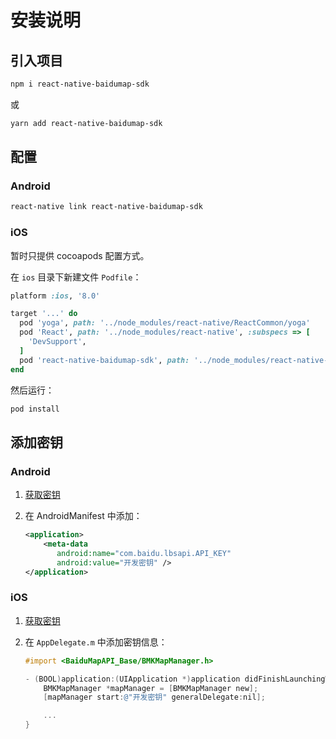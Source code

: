 # 安装说明

## 引入项目
```bash
npm i react-native-baidumap-sdk
```
或
```bash
yarn add react-native-baidumap-sdk
```

## 配置

### Android
```bash
react-native link react-native-baidumap-sdk
```

### iOS
暂时只提供 cocoapods 配置方式。

在 `ios` 目录下新建文件 `Podfile`：

```ruby
platform :ios, '8.0'

target '...' do
  pod 'yoga', path: '../node_modules/react-native/ReactCommon/yoga'
  pod 'React', path: '../node_modules/react-native', :subspecs => [
    'DevSupport',
  ]
  pod 'react-native-baidumap-sdk', path: '../node_modules/react-native-baidumap-sdk/lib/ios'
end
```

然后运行：
```bash
pod install
```

## 添加密钥

### Android
1. [获取密钥](http://lbsyun.baidu.com/index.php?title=androidsdk/guide/create-project/ak)
2. 在 AndroidManifest 中添加：

   ```xml
   <application>  
       <meta-data  
          android:name="com.baidu.lbsapi.API_KEY"  
          android:value="开发密钥" />  
   </application>
   ```

### iOS
1. [获取密钥](http://lbsyun.baidu.com/index.php?title=iossdk/guide/create-project/ak)
2. 在 `AppDelegate.m` 中添加密钥信息：

   ```objective-c
   #import <BaiduMapAPI_Base/BMKMapManager.h>

   - (BOOL)application:(UIApplication *)application didFinishLaunchingWithOptions:(NSDictionary *)launchOptions {
       BMKMapManager *mapManager = [BMKMapManager new];
       [mapManager start:@"开发密钥" generalDelegate:nil];

       ...
   }
   ```
